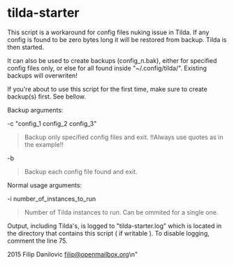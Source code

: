 # tilda-starter

This script is a workaround for config files nuking issue in Tilda. 
If any config is found to be zero bytes long it will be restored from backup. 
Tilda is then started.

It can also be used to create backups (config_n.bak), either for specified 
config files only, or else for all found inside "~/.config/tilda/".
Existing backups will overwriten!

If you're about to use this script for the first time,
make sure to create backup(s) first. See bellow.  

Backup arguments:

 -c "config_1 config_2 config_3"  
 > Backup only specified config files and exit.	  !!Always use quotes as in the example!!  
       
 -b		
 > Backup each config file found and exit.  

Normal usage arguments:

 -i number_of_instances_to_run	
 >Number of Tilda instances to run. Can be ommited for a single one.

Output, including Tilda's, is logged to "tilda-starter.log" which is located
in the directory that contains this script ( if writable ).
To disable logging, comment the line 75.

2015 Filip Danilovic <filip@openmailbox.org>\n"
